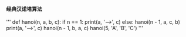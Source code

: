 #### 经典汉诺塔算法

'''
def hanoi(n, a, b, c):
    if n == 1:
        print(a, '-->', c)
    else:
        hanoi(n - 1, a, c, b)
        print(a, '-->', c)
        hanoi(n - 1, b, a, c)
hanoi(5, 'A', 'B', 'C')
'''
